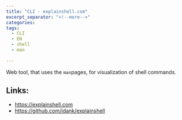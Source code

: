 ```yaml
---
title: "CLI - explainshell.com"
excerpt_separator: "<!--more-->"
categories:
tags:
  - CLI
  - EN
  - shell
  - man
  
---
```



Web tool, that uses the `man`pages, for visualization of shell commands.

## Links:

* https://explainshell.com
* https://github.com/idank/explainshell



